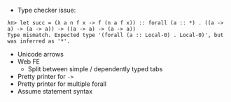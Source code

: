 * Type checker issue:
```
λπ> let succ = (λ a n f x -> f (n a f x)) :: forall (a :: *) . ((a -> a) -> (a -> a)) -> ((a -> a) -> (a -> a))
Type mismatch. Expected type '(forall (a :: Local-0) . Local-0)', but was inferred as '*'.
```
* Unicode arrows
* Web FE
  * Split between simple / dependently typed tabs
* Pretty printer for `->`
 * Pretty printer for multiple forall
* Assume statement syntax